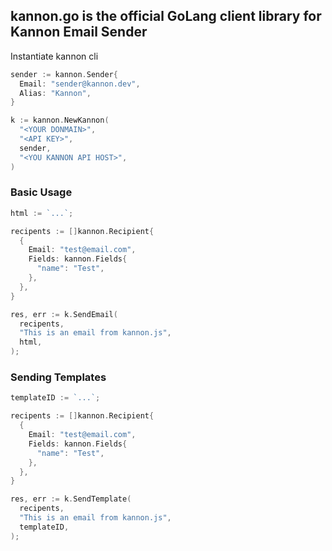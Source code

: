 ## kannon.go is the official GoLang client library for Kannon Email Sender

Instantiate kannon cli

```go
sender := kannon.Sender{
  Email: "sender@kannon.dev",
  Alias: "Kannon",
}

k := kannon.NewKannon(
  "<YOUR DONMAIN>",
  "<API KEY>",
  sender,
  "<YOU KANNON API HOST>",
)
```

### Basic Usage

```go
html := `...`;

recipents := []kannon.Recipient{
  {
    Email: "test@email.com",
    Fields: kannon.Fields{
      "name": "Test",
    },
  },
}

res, err := k.SendEmail(
  recipents,
  "This is an email from kannon.js",
  html,
);
```

### Sending Templates

```go
templateID := `...`;

recipents := []kannon.Recipient{
  {
    Email: "test@email.com",
    Fields: kannon.Fields{
      "name": "Test",
    },
  },
}

res, err := k.SendTemplate(
  recipents,
  "This is an email from kannon.js",
  templateID,
);
```
